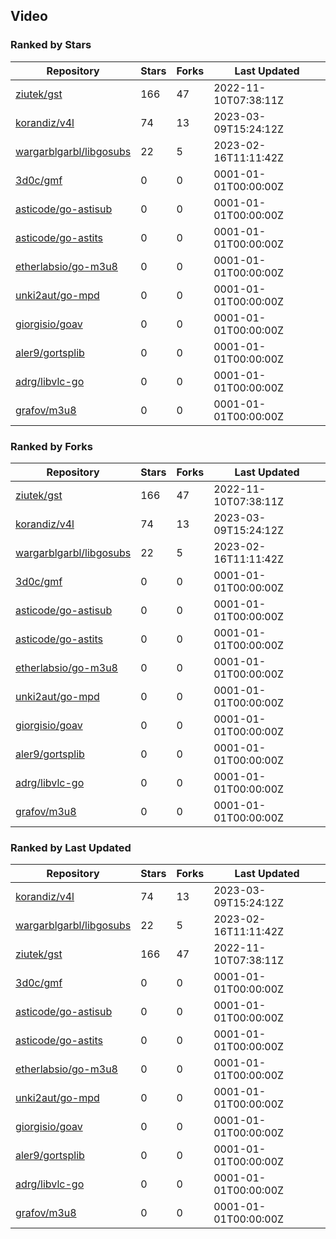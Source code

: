 ## Video

### Ranked by Stars

| Repository | Stars | Forks | Last Updated |
|------------|-------|-------|--------------|
| [ziutek/gst](https://github.com/ziutek/gst) | 166 | 47 | 2022-11-10T07:38:11Z |
| [korandiz/v4l](https://github.com/korandiz/v4l) | 74 | 13 | 2023-03-09T15:24:12Z |
| [wargarblgarbl/libgosubs](https://github.com/wargarblgarbl/libgosubs) | 22 | 5 | 2023-02-16T11:11:42Z |
| [3d0c/gmf](https://github.com/3d0c/gmf) | 0 | 0 | 0001-01-01T00:00:00Z |
| [asticode/go-astisub](https://github.com/asticode/go-astisub) | 0 | 0 | 0001-01-01T00:00:00Z |
| [asticode/go-astits](https://github.com/asticode/go-astits) | 0 | 0 | 0001-01-01T00:00:00Z |
| [etherlabsio/go-m3u8](https://github.com/etherlabsio/go-m3u8) | 0 | 0 | 0001-01-01T00:00:00Z |
| [unki2aut/go-mpd](https://github.com/unki2aut/go-mpd) | 0 | 0 | 0001-01-01T00:00:00Z |
| [giorgisio/goav](https://github.com/giorgisio/goav) | 0 | 0 | 0001-01-01T00:00:00Z |
| [aler9/gortsplib](https://github.com/aler9/gortsplib) | 0 | 0 | 0001-01-01T00:00:00Z |
| [adrg/libvlc-go](https://github.com/adrg/libvlc-go) | 0 | 0 | 0001-01-01T00:00:00Z |
| [grafov/m3u8](https://github.com/grafov/m3u8) | 0 | 0 | 0001-01-01T00:00:00Z |

### Ranked by Forks

| Repository | Stars | Forks | Last Updated |
|------------|-------|-------|--------------|
| [ziutek/gst](https://github.com/ziutek/gst) | 166 | 47 | 2022-11-10T07:38:11Z |
| [korandiz/v4l](https://github.com/korandiz/v4l) | 74 | 13 | 2023-03-09T15:24:12Z |
| [wargarblgarbl/libgosubs](https://github.com/wargarblgarbl/libgosubs) | 22 | 5 | 2023-02-16T11:11:42Z |
| [3d0c/gmf](https://github.com/3d0c/gmf) | 0 | 0 | 0001-01-01T00:00:00Z |
| [asticode/go-astisub](https://github.com/asticode/go-astisub) | 0 | 0 | 0001-01-01T00:00:00Z |
| [asticode/go-astits](https://github.com/asticode/go-astits) | 0 | 0 | 0001-01-01T00:00:00Z |
| [etherlabsio/go-m3u8](https://github.com/etherlabsio/go-m3u8) | 0 | 0 | 0001-01-01T00:00:00Z |
| [unki2aut/go-mpd](https://github.com/unki2aut/go-mpd) | 0 | 0 | 0001-01-01T00:00:00Z |
| [giorgisio/goav](https://github.com/giorgisio/goav) | 0 | 0 | 0001-01-01T00:00:00Z |
| [aler9/gortsplib](https://github.com/aler9/gortsplib) | 0 | 0 | 0001-01-01T00:00:00Z |
| [adrg/libvlc-go](https://github.com/adrg/libvlc-go) | 0 | 0 | 0001-01-01T00:00:00Z |
| [grafov/m3u8](https://github.com/grafov/m3u8) | 0 | 0 | 0001-01-01T00:00:00Z |

### Ranked by Last Updated

| Repository | Stars | Forks | Last Updated |
|------------|-------|-------|--------------|
| [korandiz/v4l](https://github.com/korandiz/v4l) | 74 | 13 | 2023-03-09T15:24:12Z |
| [wargarblgarbl/libgosubs](https://github.com/wargarblgarbl/libgosubs) | 22 | 5 | 2023-02-16T11:11:42Z |
| [ziutek/gst](https://github.com/ziutek/gst) | 166 | 47 | 2022-11-10T07:38:11Z |
| [3d0c/gmf](https://github.com/3d0c/gmf) | 0 | 0 | 0001-01-01T00:00:00Z |
| [asticode/go-astisub](https://github.com/asticode/go-astisub) | 0 | 0 | 0001-01-01T00:00:00Z |
| [asticode/go-astits](https://github.com/asticode/go-astits) | 0 | 0 | 0001-01-01T00:00:00Z |
| [etherlabsio/go-m3u8](https://github.com/etherlabsio/go-m3u8) | 0 | 0 | 0001-01-01T00:00:00Z |
| [unki2aut/go-mpd](https://github.com/unki2aut/go-mpd) | 0 | 0 | 0001-01-01T00:00:00Z |
| [giorgisio/goav](https://github.com/giorgisio/goav) | 0 | 0 | 0001-01-01T00:00:00Z |
| [aler9/gortsplib](https://github.com/aler9/gortsplib) | 0 | 0 | 0001-01-01T00:00:00Z |
| [adrg/libvlc-go](https://github.com/adrg/libvlc-go) | 0 | 0 | 0001-01-01T00:00:00Z |
| [grafov/m3u8](https://github.com/grafov/m3u8) | 0 | 0 | 0001-01-01T00:00:00Z |

